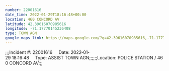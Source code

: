 ```yaml
---
number: 22001616
date_time: 2022-01-29T18:16:48+00:00
location: 460 CONCORD AV
latitude: 42.39616070985616
longitude: -71.17770145236408
type: TOWN AGN
google_maps_link: https://maps.google.com/?q=42.39616070985616,-71.17770145236408
---
```


;;;Incident #: 22001616     Date: 2022‐01‐29 18:16:48     Type: ASSIST TOWN AGN;;;;;;Location: POLICE STATION / 460 CONCORD AV;;;
